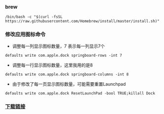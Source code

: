 ### brew
``````
/bin/bash -c "$(curl -fsSL https://raw.githubusercontent.com/Homebrew/install/master/install.sh)"
``````
### 修改应用图标命令
- 调整每一列显示图标数量，7 表示每一列显示7个
```````
defaults write com.apple.dock springboard-rows -int 7
```````
- 调整每一行显示图标数量，这里我用的是8
```````
defaults write com.apple.dock springboard-columns -int 8
```````
- 由于修改了每一页显示图标数量，可能需要重置Launchpad
```````
defaults write com.apple.dock ResetLaunchPad -bool TRUE;killall Dock
```````
### [下载链接](https://sourabhbajaj.com/mac-setup/SublimeText/)
